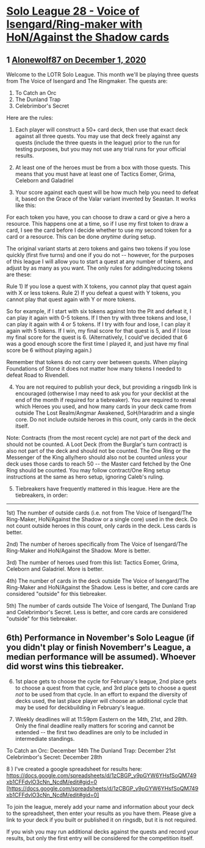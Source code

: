 # [Solo League 28 - Voice of Isengard/Ring-maker with HoN/Against the Shadow cards](https://community.fantasyflightgames.com/topic/312998-solo-league-28-voice-of-isengardring-maker-with-honagainst-the-shadow-cards/)

## 1 [Alonewolf87 on December 1, 2020](https://community.fantasyflightgames.com/topic/312998-solo-league-28-voice-of-isengardring-maker-with-honagainst-the-shadow-cards/?do=findComment&comment=4023111)

Welcome to the LOTR Solo League. This month we'll be playing three quests from The Voice of Isengard and The Ringmaker. The quests are:

1) To Catch an Orc
2) The Dunland Trap
3) Celebrimbor's Secret

Here are the rules:

1) Each player will construct a 50+ card deck, then use that exact deck against all three quests. You may use that deck freely against any quests (include the three quests in the league) prior to the run for testing purposes, but you may not use any trial runs for your official results.

2) At least one of the heroes must be from a box with those quests. This means that you must have at least one of Tactics Eomer, Grima, Celeborn and Galadriel

3) Your score against each quest will be how much help you need to defeat it, based on the Grace of the Valar variant invented by Seastan. It works like this:

For each token you have, you can choose to draw a card or give a hero a resource. This happens one at a time, so if I use my first token to draw a card, I see the card before I decide whether to use my second token for a card or a resource. This can be done *anytime* during setup.

The original variant starts at zero tokens and gains two tokens if you lose quickly (first five turns) and one if you do not -- however, for the purposes of this league I will allow you to start a quest at any number of tokens, and adjust by as many as you want. The only rules for adding/reducing tokens are these:

Rule 1) If you lose a quest with X tokens, you cannot play that quest again with X or less tokens.
Rule 2) If you defeat a quest with Y tokens, you cannot play that quest again with Y or more tokens.

So for example, if I start with six tokens against Into the Pit and defeat it, I can play it again with 0-5 tokens. If I then try with three tokens and lose, I can play it again with 4 or 5 tokens. If I try with four and lose, I can play it again with 5 tokens. If I win, my final score for that quest is 5, and if I lose my final score for the quest is 6. (Alternatively, I could've decided that 6 was a good enough score the first time I played it, and just have my final score be 6 without playing again.)

Remember that tokens do not carry over between quests. When playing Foundations of Stone it does not matter how many tokens I needed to defeat Road to Rivendell.

4) You are not required to publish your deck, but providing a ringsdb link is encouraged (otherwise I may need to ask you for your decklist at the end of the month if required for a tiebreaker). You are required to reveal which Heroes you used, and how many cards in your deck came from outside The Lost Realm/Angmar Awakened, SoH/Haradrim and a single core. Do not include outside heroes in this count, only cards in the deck itself.

Note: Contracts (from the most recent cycle) are not part of the deck and should not be counted. A Loot Deck (from the Burglar's turn contract) is also not part of the deck and should not be counted. The One Ring or the Messenger of the King ally/hero should also not be counted *unless* your deck uses those cards to reach 50 -- the Master card fetched by the One Ring should be counted. You may follow contract/One Ring setup instructions at the same as hero setup, ignoring Caleb's ruling.

5) Tiebreakers have frequently mattered in this league. Here are the tiebreakers, in order:
---
1st) The number of outside cards (i.e. not from The Voice of Isengard/The Ring-Maker, HoN/Against the Shadow or a single core) used in the deck. Do not count outside heroes in this count, only cards in the deck. Less cards is better.

2nd) The number of heroes specifically from The Voice of Isengard/The Ring-Maker and HoN/Against the Shadow. More is better.

3rd) The number of heroes used from this list: Tactics Eomer, Grima, Celeborn and Galadriel. More is better.

4th) The number of cards in the deck outside The Voice of Isengard/The Ring-Maker and HoN/Against the Shadow. Less is better, and core cards are considered "outside" for this tiebreaker.

5th) The number of cards outside The Voice of Isengard, The Dunland Trap and Celebrimbor's Secret. Less is better, and core cards are considered "outside" for this tiebreaker.

6th) Performance in November's Solo League (if you didn't play or finish Novemberr's League, a median performance will be assumed). Whoever did worst wins this tiebreaker.
---

6) 1st place gets to choose the cycle for February's league, 2nd place gets to choose a quest from that cycle, and 3rd place gets to choose a quest *not* to be used from that cycle. In an effort to expand the diversity of decks used, the last place player will choose an additional cycle that may be used for deckbuilding in February's league.

7) Weekly deadlines will at 11:59pm Eastern on the 14th, 21st, and 28th. Only the final deadline really matters for scoring and cannot be extended -- the first two deadlines are only to be included in intermediate standings.

To Catch an Orc: December 14th
The Dunland Trap: December 21st
Celebrimbor's Secret: December 28th

8 ) I've created a google spreadsheet for results here:
https://docs.google.com/spreadsheets/d/1zCBGP_y9pGYW6YHsfSoQM749xb1CFFdvlO3cNn_NcdM/edit#gid=0 [https://docs.google.com/spreadsheets/d/1zCBGP_y9pGYW6YHsfSoQM749xb1CFFdvlO3cNn_NcdM/edit#gid=0]

To join the league, merely add your name and information about your deck to the spreadsheet, then enter your results as you have them. Please give a link to your deck if you built or published it on ringsdb, but it is not required.

If you wish you may run additional decks against the quests and record your results, but only the first entry will be considered for the competition itself.

